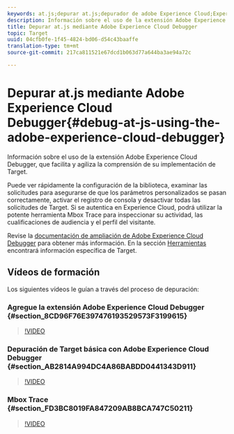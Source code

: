 ```yaml
---
keywords: at.js;depurar at.js;depurador de adobe Experience Cloud;Experience Cloud Debugger;mbox Trace;mbox highlight;depurar;depuración
description: Información sobre el uso de la extensión Adobe Experience Cloud Debugger, que facilita y agiliza la comprensión de su implementación de Target.
title: Depurar at.js mediante Adobe Experience Cloud Debugger
topic: Target
uuid: 04cfb0fe-1f45-4824-bd06-d54c43baaffe
translation-type: tm+mt
source-git-commit: 217ca811521e67dcd1b063d77a644ba3ae94a72c

---
```



# Depurar at.js mediante Adobe Experience Cloud Debugger{#debug-at-js-using-the-adobe-experience-cloud-debugger}

Información sobre el uso de la extensión Adobe Experience Cloud Debugger, que facilita y agiliza la comprensión de su implementación de Target.

Puede ver rápidamente la configuración de la biblioteca, examinar las solicitudes para asegurarse de que los parámetros personalizados se pasan correctamente, activar el registro de consola y desactivar todas las solicitudes de Target. Si se autentica en Experience Cloud, podrá utilizar la potente herramienta Mbox Trace para inspeccionar su actividad, las cualificaciones de audiencia y el perfil del visitante.

Revise la [documentación de ampliación de Adobe Experience Cloud Debugger](https://docs.adobe.com/content/help/en/debugger/using/experience-cloud-debugger.html) para obtener más información. En la sección [Herramientas](https://docs.adobe.com/content/help/en/debugger/using/tools.html) encontrará información específica de Target.

## Vídeos de formación

Los siguientes vídeos le guían a través del proceso de depuración:

### Agregue la extensión Adobe Experience Cloud Debugger   {#section_8CD96F76E397476193529573F3199615}

>[!VIDEO](https://video.tv.adobe.com/v/23114/?captions=spa)

### Depuración de Target básica con Adobe Experience Cloud Debugger {#section_AB2814A994DC4A86BABDD0441343D911}

>[!VIDEO](https://video.tv.adobe.com/v/23115/?captions=spa)

### Mbox Trace {#section_FD3BC8019FA847209AB8BCA747C50211}

>[!VIDEO](https://video.tv.adobe.com/v/23113/?captions=spa)
